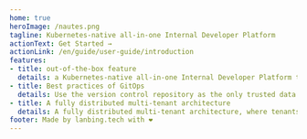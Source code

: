 ```yaml
---
home: true
heroImage: /nautes.png
tagline: Kubernetes-native all-in-one Internal Developer Platform
actionText: Get Started →
actionLink: /en/guide/user-guide/introduction
features:
- title: out-of-the-box feature
  details: a Kubernetes-native all-in-one Internal Developer Platform that covers the entire process, including agile development, CI/CD, automated testing, security, microservice governance, and monitoring and operations
- title: Best practices of GitOps
  details: Use the version control repository as the only trusted data source. When data in the repository changes, the Operator automatically recognizes the changes and makes incremental updates to the Kubernetes cluster
- title: A fully distributed multi-tenant architecture
  details: A fully distributed multi-tenant architecture, where tenants serve as distributed computing and storage units that support horizontal scaling. The resources managed by tenants also support horizontal scaling
footer: Made by lanbing.tech with ❤️
---
```


